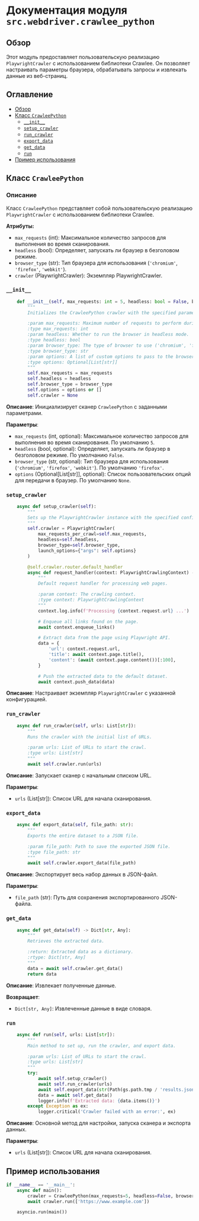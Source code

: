 # Документация модуля `src.webdriver.crawlee_python`

## Обзор

Этот модуль предоставляет пользовательскую реализацию `PlaywrightCrawler` с использованием библиотеки Crawlee. Он позволяет настраивать параметры браузера, обрабатывать запросы и извлекать данные из веб-страниц.

## Оглавление

-   [Обзор](#обзор)
-   [Класс `CrawleePython`](#класс-crawleepython)
    -   [`__init__`](#__init__)
    -   [`setup_crawler`](#setup_crawler)
    -   [`run_crawler`](#run_crawler)
    -   [`export_data`](#export_data)
    -   [`get_data`](#get_data)
    -   [`run`](#run)
-   [Пример использования](#пример-использования)

## Класс `CrawleePython`

### Описание

Класс `CrawleePython` представляет собой пользовательскую реализацию `PlaywrightCrawler` с использованием библиотеки Crawlee.

**Атрибуты:**

-   `max_requests` (int): Максимальное количество запросов для выполнения во время сканирования.
-   `headless` (bool): Определяет, запускать ли браузер в безголовом режиме.
-   `browser_type` (str): Тип браузера для использования (`'chromium'`, `'firefox'`, `'webkit'`).
-   `crawler` (PlaywrightCrawler): Экземпляр PlaywrightCrawler.

### `__init__`

```python
    def __init__(self, max_requests: int = 5, headless: bool = False, browser_type: str = 'firefox', options: Optional[List[str]] = None):
        """
        Initializes the CrawleePython crawler with the specified parameters.

        :param max_requests: Maximum number of requests to perform during the crawl.
        :type max_requests: int
        :param headless: Whether to run the browser in headless mode.
        :type headless: bool
        :param browser_type: The type of browser to use ('chromium', 'firefox', 'webkit').
        :type browser_type: str
        :param options: A list of custom options to pass to the browser.
        :type options: Optional[List[str]]
        """
        self.max_requests = max_requests
        self.headless = headless
        self.browser_type = browser_type
        self.options = options or []
        self.crawler = None
```

**Описание**: Инициализирует сканер `CrawleePython` с заданными параметрами.

**Параметры**:

-   `max_requests` (int, optional): Максимальное количество запросов для выполнения во время сканирования. По умолчанию `5`.
-   `headless` (bool, optional): Определяет, запускать ли браузер в безголовом режиме. По умолчанию `False`.
-   `browser_type` (str, optional): Тип браузера для использования (`'chromium'`, `'firefox'`, `'webkit'`). По умолчанию `'firefox'`.
-   `options` (Optional[List[str]], optional): Список пользовательских опций для передачи в браузер. По умолчанию `None`.

### `setup_crawler`

```python
    async def setup_crawler(self):
        """
        Sets up the PlaywrightCrawler instance with the specified configuration.
        """
        self.crawler = PlaywrightCrawler(
            max_requests_per_crawl=self.max_requests,
            headless=self.headless,
            browser_type=self.browser_type,
            launch_options={"args": self.options}
        )

        @self.crawler.router.default_handler
        async def request_handler(context: PlaywrightCrawlingContext) -> None:
            """
            Default request handler for processing web pages.

            :param context: The crawling context.
            :type context: PlaywrightCrawlingContext
            """
            context.log.info(f'Processing {context.request.url} ...')

            # Enqueue all links found on the page.
            await context.enqueue_links()

            # Extract data from the page using Playwright API.
            data = {
                'url': context.request.url,
                'title': await context.page.title(),
                'content': (await context.page.content())[:100],
            }

            # Push the extracted data to the default dataset.
            await context.push_data(data)
```

**Описание**: Настраивает экземпляр `PlaywrightCrawler` с указанной конфигурацией.

### `run_crawler`

```python
    async def run_crawler(self, urls: List[str]):
        """
        Runs the crawler with the initial list of URLs.

        :param urls: List of URLs to start the crawl.
        :type urls: List[str]
        """
        await self.crawler.run(urls)
```

**Описание**: Запускает сканер с начальным списком URL.

**Параметры**:

-   `urls` (List[str]): Список URL для начала сканирования.

### `export_data`

```python
    async def export_data(self, file_path: str):
        """
        Exports the entire dataset to a JSON file.

        :param file_path: Path to save the exported JSON file.
        :type file_path: str
        """
        await self.crawler.export_data(file_path)
```

**Описание**: Экспортирует весь набор данных в JSON-файл.

**Параметры**:

-   `file_path` (str): Путь для сохранения экспортированного JSON-файла.

### `get_data`

```python
    async def get_data(self) -> Dict[str, Any]:
        """
        Retrieves the extracted data.

        :return: Extracted data as a dictionary.
        :rtype: Dict[str, Any]
        """
        data = await self.crawler.get_data()
        return data
```

**Описание**: Извлекает полученные данные.

**Возвращает**:

-   `Dict[str, Any]`: Извлеченные данные в виде словаря.

### `run`

```python
    async def run(self, urls: List[str]):
        """
        Main method to set up, run the crawler, and export data.

        :param urls: List of URLs to start the crawl.
        :type urls: List[str]
        """
        try:
            await self.setup_crawler()
            await self.run_crawler(urls)
            await self.export_data(str(Path(gs.path.tmp / 'results.json')))
            data = await self.get_data()
            logger.info(f'Extracted data: {data.items()}')
        except Exception as ex:
            logger.critical('Crawler failed with an error:', ex)
```

**Описание**: Основной метод для настройки, запуска сканера и экспорта данных.

**Параметры**:

-   `urls` (List[str]): Список URL для начала сканирования.

## Пример использования

```python
if __name__ == '__main__':
    async def main():
        crawler = CrawleePython(max_requests=5, headless=False, browser_type='firefox', options=["--headless"])
        await crawler.run(['https://www.example.com'])

    asyncio.run(main())
```
